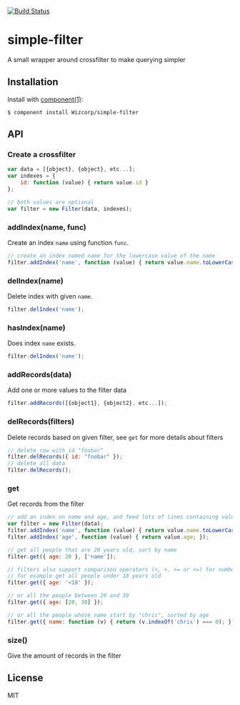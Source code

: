 [![Build Status](https://travis-ci.org/Wizcorp/simple-filter.png)](https://travis-ci.org/Wizcorp/simple-filter)

# simple-filter

  A small wrapper around crossfilter to make querying simpler

## Installation

  Install with [component(1)](http://component.io):

    $ component install Wizcorp/simple-filter

## API

### Create a crossfilter

```javascript
var data = [{object}, {object}, etc...];
var indexes = {
	id: function (value) { return value.id }
};

// both values are optional
var filter = new Filter(data, indexes);
```

### addIndex(name, func)

Create an index `name` using function `func`.

```javascript
// create an index named name for the lowercase value of the name
filter.addIndex('name', function (value) { return value.name.toLowerCase(); });
```

### delIndex(name)

Delete index with given `name`.

```javascript
filter.delIndex('name');
```

### hasIndex(name)

Does index `name` exists.

```javascript
filter.delIndex('name');
```

### addRecords(data)

Add one or more values to the filter data

```javascript
filter.addRecords([{object1}, {object2}, etc...]);
```

### delRecords(filters)

Delete records based on given filter, see `get` for more details about filters

```javascript
// delete row with id "foobar"
filter.delRecords({ id: "foobar" });
// delete all data
filter.delRecords();
```

### get

Get records from the filter

```javascript
// add an index on name and age, and feed lots of lines containing value
var filter = new Filter(data);
filter.addIndex('name', function (value) { return value.name.toLowerCase(); });
filter.addIndex('age', function (value) { return value.age; });

// get all people that are 20 years old, sort by name
filter.get({ age: 20 }, ['name']);

// filters also support comparison operators (<, >, >= or <=) for numbers
// for example get all people under 18 years old
filter.get({ age: '<18' });

// or all the people between 20 and 30
filter.get({ age: [20, 30] });

// or all the people whose name start by "chris", sorted by age
filter.get({ name: function (v) { return (v.indexOf('chris') === 0); } }, ['age']);

```

### size()

Give the amount of records in the filter


## License

  MIT
